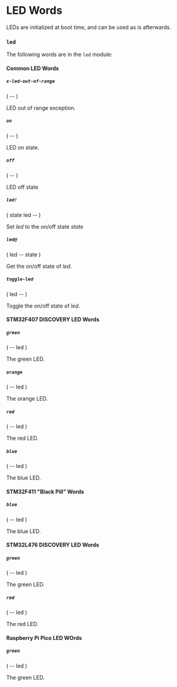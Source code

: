# LED Words

LEDs are initialized at boot time, and can be used as is afterwards.

### `led`

The following words are in the `led` module:

#### Common LED Words

##### `x-led-out-of-range`
( -- )

LED out of range exception.

##### `on`
( -- )

LED on state.

##### `off`
( -- )

LED off state

##### `led!`
( state led -- )

Set *led* to the on/off state *state*

##### `led@`
( led -- state )

Get the on/off state of *led*.

##### `toggle-led`
( led -- )

Toggle the on/off state of *led*.

#### STM32F407 DISCOVERY LED Words

##### `green`
( -- led )

The green LED.

##### `orange`
( -- led )

The orange LED.

##### `red`
( -- led )

The red LED.

##### `blue`
( -- led )

The blue LED.

#### STM32F411 "Black Pill" Words

##### `blue`
( -- led )

The blue LED.

#### STM32L476 DISCOVERY LED Words

##### `green`
( -- led )

The green LED.

##### `red`
( -- led )

The red LED.

#### Raspberry Pi Pico LED WOrds

##### `green`
( -- led )

The green LED.

